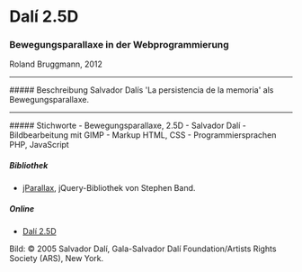 # Dal&iacute; 2.5D
### Bewegungsparallaxe in der Webprogrammierung

Roland Bruggmann, 2012
<hr>
##### Beschreibung
Salvador Dal&iacute;s 'La persistencia de la memoria' als Bewegungsparallaxe.
<hr>
##### Stichworte
- Bewegungsparallaxe, 2.5D
- Salvador Dal&iacute;
- Bildbearbeitung mit GIMP
- Markup HTML, CSS
- Programmiersprachen PHP, JavaScript

##### Bibliothek
- <a target="_blank" href="https://github.com/stephband/jparallax">jParallax</a>, jQuery-Bibliothek von Stephen Band.

##### Online
- <a target="_blank" href="http://about.geogeek.ch/parallax/persistencia.html">Dal&iacute; 2.5D</a>

Bild: © 2005 Salvador Dalí, Gala-Salvador Dalí Foundation/Artists Rights Society (ARS), New York.
